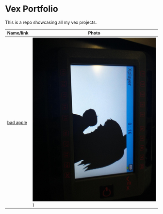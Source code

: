 # Vex Portfolio 

This is a repo showcasing all my vex projects.

| Name/link | Photo |
|-----------|-------|
| [bad apple](https://github.com/HeronErin/VexVideoPlayer) | [![the img](https://raw.githubusercontent.com/HeronErin/VexVideoPlayer/37eb280006bc26745f37d4bd264ee33e9cf61aed/image.jpeg)](https://github.com/HeronErin/VexVideoPlayer)) | 